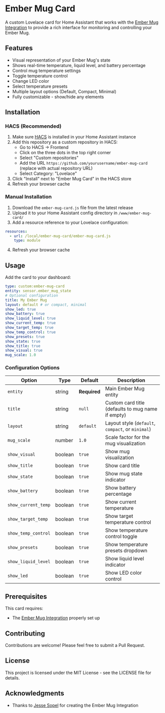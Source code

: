 # Ember Mug Card

A custom Lovelace card for Home Assistant that works with the [Ember Mug Integration](https://github.com/sopelj/hass_ember_mug) to provide a rich interface for monitoring and controlling your Ember Mug.

<!-- ![Ember Mug Card Preview](preview.png) -->

## Features

- Visual representation of your Ember Mug's state
- Shows real-time temperature, liquid level, and battery percentage
- Control mug temperature settings
- Toggle temperature control
- Change LED color
- Select temperature presets
- Multiple layout options (Default, Compact, Minimal)
- Fully customizable - show/hide any elements

## Installation

### HACS (Recommended)

1. Make sure [HACS](https://hacs.xyz/) is installed in your Home Assistant instance
2. Add this repository as a custom repository in HACS:
   - Go to HACS → Frontend
   - Click on the three dots in the top right corner
   - Select "Custom repositories"
   - Add the URL `https://github.com/yourusername/ember-mug-card` (replace with actual repository URL)
   - Select Category: "Lovelace"
3. Click "Install" next to "Ember Mug Card" in the HACS store
4. Refresh your browser cache

### Manual Installation

1. Download the `ember-mug-card.js` file from the latest release
2. Upload it to your Home Assistant config directory in `/www/ember-mug-card/`
3. Add a resource reference to your Lovelace configuration:

```yaml
resources:
  - url: /local/ember-mug-card/ember-mug-card.js
    type: module
```

4. Refresh your browser cache

## Usage

Add the card to your dashboard:

```yaml
type: custom:ember-mug-card
entity: sensor.ember_mug_state
# Optional configuration
title: My Ember Mug
layout: default # or compact, minimal
show_led: true
show_battery: true
show_liquid_level: true
show_current_temp: true
show_target_temp: true
show_temp_control: true
show_presets: true
show_state: true
show_title: true
show_visual: true
mug_scale: 1.0
```

### Configuration Options

| Option | Type | Default | Description |
|--------|------|---------|-------------|
| `entity` | string | **Required** | Main Ember Mug entity |
| `title` | string | `null` | Custom card title (defaults to mug name if empty) |
| `layout` | string | `default` | Layout style (`default`, `compact`, or `minimal`) |
| `mug_scale` | number | `1.0` | Scale factor for the mug visualization |
| `show_visual` | boolean | `true` | Show mug visualization |
| `show_title` | boolean | `true` | Show card title |
| `show_state` | boolean | `true` | Show mug state indicator |
| `show_battery` | boolean | `true` | Show battery percentage |
| `show_current_temp` | boolean | `true` | Show current temperature |
| `show_target_temp` | boolean | `true` | Show target temperature control |
| `show_temp_control` | boolean | `true` | Show temperature control toggle |
| `show_presets` | boolean | `true` | Show temperature presets dropdown |
| `show_liquid_level` | boolean | `true` | Show liquid level indicator |
| `show_led` | boolean | `true` | Show LED color control |

## Prerequisites

This card requires:
- The [Ember Mug Integration](https://github.com/sopelj/hass_ember_mug) properly set up

## Contributing

Contributions are welcome! Please feel free to submit a Pull Request.

## License

This project is licensed under the MIT License - see the LICENSE file for details.

## Acknowledgments

- Thanks to [Jesse Sopel](https://github.com/sopelj) for creating the Ember Mug Integration
